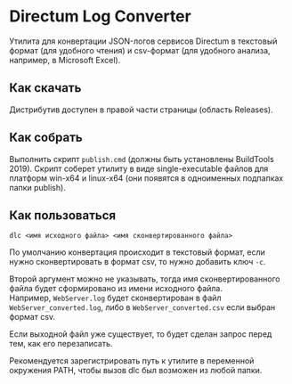 # Directum Log Converter
Утилита для конвертации JSON-логов сервисов Directum в текстовый формат (для удобного чтения) и csv-формат (для удобного анализа, например, в Microsoft Excel).

## Как скачать
Дистрибутив доступен в правой части страницы (область Releases).

## Как собрать
Выполнить скрипт `publish.cmd` (должны быть установлены BuildTools 2019).
Скрипт соберет утилиту в виде single-executable файлов для платформ win-x64 и linux-x64 (они появятся в одноименных подпапках папки publish).

## Как пользоваться
`dlc <имя исходного файла> <имя сконвертированного файла>`

По умолчанию конвертация происходит в текстовый формат, если нужно сконвертировать в формат csv, то нужно добавить ключ `-с`.

Второй аргумент можно не указывать, тогда имя сконвертированного файла будет сформировано из имени исходного файла.<br/>Например, `WebServer.log` будет сконвертирован в файл `WebServer_converted.log`, либо в `WebServer_converted.csv` если выбран формат csv.

Если выходной файл уже существует, то будет сделан запрос перед тем, как его перезаписать.

Рекомендуется зарегистрировать путь к утилите в переменной окружения PATH, чтобы вызов dlc был возможен из любой папки.
